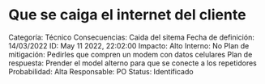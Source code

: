 # Que se caiga el internet del cliente

Categoría: Técnico
Consecuencias: Caida del sitema
Fecha de definición: 14/03/2022
ID: May 11 2022, 22:02:00
Impacto: Alto
Interno: No
Plan de mitigación: Pedirles que compren un modem con datos celulares
Plan de respuesta: Prender el model alterno para que se conecte a los repetidores
Probabilidad: Alta
Responsable: PO
Status: Identificado